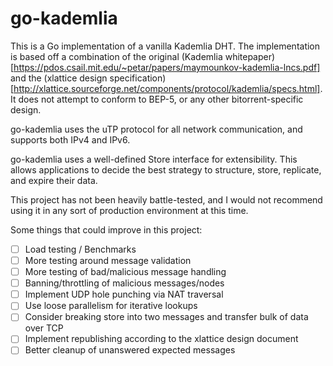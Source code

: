 go-kademlia
=======
This is a Go implementation of a vanilla Kademlia DHT. The implementation is based off a combination of the original (Kademlia whitepaper)[https://pdos.csail.mit.edu/~petar/papers/maymounkov-kademlia-lncs.pdf] and the (xlattice design specification)[http://xlattice.sourceforge.net/components/protocol/kademlia/specs.html]. It does not attempt to conform to BEP-5, or any other bitorrent-specific design.

go-kademlia uses the uTP protocol for all network communication, and supports both IPv4 and IPv6.

go-kademlia uses a well-defined Store interface for extensibility. This allows applications to decide the best strategy to structure, store, replicate, and expire their data.

This project has not been heavily battle-tested, and I would not recommend using it in any sort of production environment at this time.

Some things that could improve in this project:
- [ ] Load testing / Benchmarks
- [ ] More testing around message validation
- [ ] More testing of bad/malicious message handling
- [ ] Banning/throttling of malicious messages/nodes
- [ ] Implement UDP hole punching via NAT traversal
- [ ] Use loose parallelism for iterative lookups
- [ ] Consider breaking store into two messages and transfer bulk of data over TCP
- [ ] Implement republishing according to the xlattice design document
- [ ] Better cleanup of unanswered expected messages
